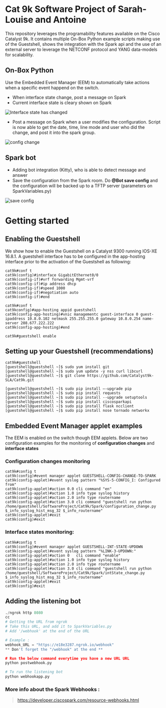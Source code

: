 # Cat 9k Software Project of Sarah-Louise and Antoine

This repository leverages the programability features available on the Cisco Catalyst 9k. It contains multiple On-Box Python example scripts making use of the Guestshell, shows the integration with the Spark api and the use of an external server to leverage the NETCONF protocol and YANG data-models for scalability.  

## On-Box Python

Use the Embedded Event Manager (EEM) to automatically take actions when a specific event happend on the switch.  

* When interface state change, post a message on Spark
* Current interface state is cleary shown on Spark

![Interface state has changed](https://i.imgur.com/OtVRopE.png)

* Post a message on Spark when a user modifies the configuration. Script is now able to get the date, time, line mode and user who did the change, and post it into the spark group.

![config change](https://i.imgur.com/Yag4Wj8.png)


## Spark bot 

* Adding bot integration (Kitty), who is able to detect message and answer
* Save the configuration from the Spark room. Do __@Bot save config__ and the configuration will be backed up to a TFTP server (parameters on SparkVariables.py)

![save config](https://i.imgur.com/gxZNulb.png)


# Getting started

## Enabling the Guestshell

We show how to enable the Guestshell on a Catalyst 9300 running IOS-XE 16.8.1. A guestshell interface has to be configured in the app-hosting interface prior to the activation of the Guestshell as following:

```
cat9k#conf t
cat9k(config)#interface GigabitEthernet0/0
cat9k(config-if)#vrf forwarding Mgmt-vrf
cat9k(config-if)#ip address dhcp
cat9k(config-if)#speed 1000
cat9k(config-if)#negotiation auto
cat9k(config-if)#end

cat9k#conf t
cat9kconfig)#app-hosting appid guestshell 
cat9k(config-app-hosting)#vnic managementc guest-interface 0 guest-ipaddress 10.8.0.102 netmask 255.255.255.0 gateway 10.8.0.254 name-server 208.677.222.222
cat9k(config-app-hosting)#end

cat9k#guestshell enable

```

## Setting up your Guestshell (recommendations)

```
cat9k#guestshell
[guestshell@guestshell ~]$ sudo yum install git
[guestshell@guestshell ~]$ sudo yum update -y nss curl libcurl
[guestshell@guestshell ~]$ git clone https://github.com/Catalyst9k-SLA/Cat9k.git

[guestshell@guestshell ~]$ sudo pip install —-upgrade pip
[guestshell@guestshell ~]$ sudo pip install requests
[guestshell@guestshell ~]$ sudo pip install --upgrade setuptools
[guestshell@guestshell ~]$ sudo pip install ciscosparkapi
[guestshell@guestshell ~]$ sudo pip install flask ncclient
[guestshell@guestshell ~]$ sudo pip install nose tornado networkx

```

## Embedded Event Manager applet examples

The EEM is enabled on the switch though EEM applets. Below are two configuration examples for the monitoring of **configuration changes** and **interface states**

### Configuration changes monitoring

```
cat9k#config t
cat9k(config)#event manager applet GUESTSHELL-CONFIG-CHANGE-TO-SPARK
cat9k(config-applet)#event syslog pattern "%SYS-5-CONFIG_I: Configured from"
cat9k(config-applet)#action 0.0 cli command "en"
cat9k(config-applet)#action 1.0 info type syslog history
cat9k(config-applet)#action 2.0 info type routername
cat9k(config-applet)#action 3.0 cli command "guestshell run python /home/guestshell/SoftwareProject/Cat9k/Spark/configuration_change.py $_info_syslog_hist_msg_32 $_info_routername"
cat9k(config-applet)#exit
cat9k(config)#exit

```

### Interface states monitoring:

```
cat9k#config t
cat9k(config)#event manager applet GUESTSHELL-INT-STATE-UPDOWN
cat9k(config-applet)#event syslog pattern "%LINK-3-UPDOWN:"
cat9k(config-applet)#action 0   cli command "enable"
cat9k(config-applet)#action 1.0 info type syslog history
cat9k(config-applet)#action 2.0 info type routername
cat9k(config-applet)#action 3.0 cli command "guestshell run python /home/guestshell/SoftwareProject/Cat9k/Spark/intState_change.py $_info_syslog_hist_msg_32 $_info_routername"
cat9k(config-applet)#exit
cat9k(config)#exit

```

## Adding the listening bot

```python
./ngrok http 8080
cc
# Getting the URL from ngrok
# Take this URL, and add it to SparkVariables.py
# Add '/webhook' at the end of the URL

# Example :
webhook_URL = "https://e18e3287.ngrok.io/webhook"
** Don't forget the "/webhook" at the end **

# Run the below command everytime you have a new URL URL
python postwebhook.py

# To run the listening bot
python webhookapp.py
```

### More info about the Spark Webhooks :

> https://developer.ciscospark.com/resource-webhooks.html
